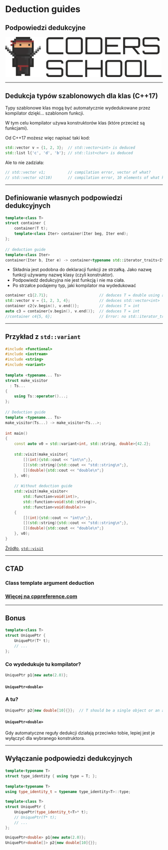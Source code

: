 <!-- .slide: data-background="#111111" -->

# Deduction guides

## Podpowiedzi dedukcyjne

<a href="https://coders.school">
    <img width="500" src="../img/coders_school_logo.png" alt="Coders School" class="plain">
</a>

___

## Dedukcja typów szablonowych dla klas (C++17)

Typy szablonowe klas mogą być automatycznie wydedukowane przez kompilator dzięki... szablonom funkcji.
<!-- .element: class="fragment fade-in" -->

W tym celu kompilator używa konstruktorów klas (które przecież są funkcjami).
<!-- .element: class="fragment fade-in" -->

Od C++17 możesz więc napisać taki kod:
<!-- .element: class="fragment fade-in" -->

```c++
std::vector v = {1, 2, 3};  // std::vector<int> is deduced
std::list l{'c', 'd', 'b'}; // std::list<char> is deduced
```
<!-- .element: class="fragment fade-in" -->

Ale to nie zadziała:
<!-- .element: class="fragment fade-in" -->

```cpp
// std::vector v1;          // compilation error, vector of what?
// std::vector v2(10)       // compilation error, 10 elements of what kind?
```
<!-- .element: class="fragment fade-in" -->

___
<!-- .slide: style="font-size: 0.9em" -->

## Definiowanie własnych podpowiedzi dedukcyjnych

```cpp
template<class T>
struct container {
    container(T t);
    template<class Iter> container(Iter beg, Iter end);
};

// deduction guide
template<class Iter>
container(Iter b, Iter e) -> container<typename std::iterator_traits<Iter>::value_type>;
```
<!-- .element: class="fragment fade-in" style="font-size: 1.1rem" -->

* <!-- .element: class="fragment fade-in" --> Składnia jest podobna do deklaracji funkcji ze strzałką. Jako nazwę funkcji używamy nazwę klasy (czyli konstruktor).
* <!-- .element: class="fragment fade-in" --> Podpowiedź dedukcyjna nie jest funkcją i nie ma ciała.
* <!-- .element: class="fragment fade-in" --> Po strzałce podajemy typ, jaki kompilator ma wydedukować

```cpp
container c1{2.71};                       // deduces T = double using an automatic guide
std::vector v = {1, 2, 3, 4};             // deduces std::vector<int>
container c2{v.begin(), v.end()};         // deduces T = int
auto c3 = container{v.begin(), v.end()};  // deduces T = int
//container c4{5, 6};                     // Error: no std::iterator_traits<int>::value_type
```
<!-- .element: class="fragment fade-in" style="font-size: 1.1rem" -->

___

## Przykład z `std::variant`

```cpp
#include <functional>
#include <iostream>
#include <string>
#include <variant>

template <typename... Ts>
struct make_visitor
  : Ts...
{
    using Ts::operator()...;
};

// Deduction guide
template <typename... Ts>
make_visitor(Ts...) -> make_visitor<Ts...>;

int main()
{
    const auto v0 = std::variant<int, std::string, double>{42.2};

    std::visit(make_visitor{
        [](int){std::cout << "int\n";},
        [](std::string){std::cout << "std::string\n";},
        [](double){std::cout << "double\n";}
    }, v0);

    // Without deduction guide
    std::visit(make_visitor<
        std::function<void(int)>,
        std::function<void(std::string)>,
        std::function<void(double)>>
    {
        [](int){std::cout << "int\n";},
        [](std::string){std::cout << "std::string\n";},
        [](double){std::cout << "double\n";}
    }, v0);
}
```
<!-- .element: style="font-size: 1.2rem" -->

[Źródło](https://gist.github.com/ahamez/383f8e326d2b63d27a2ef6935162ce09), [`std::visit`](https://en.cppreference.com/w/cpp/utility/variant/visit)

___

## CTAD

### Class template argument deduction

### [Więcej na cppreference.com](https://en.cppreference.com/w/cpp/language/class_template_argument_deduction)

___
<!-- .slide: style="font-size: 0.85em" -->

## Bonus

```cpp
template<class T>
struct UniquePtr {
    UniquePtr(T* t);
    // ...
};
```
<!-- .element: class="fragment fade-in" -->

### Co wydedukuje tu kompilator?
<!-- .element: class="fragment fade-in" -->

```cpp
UniquePtr p1{new auto(2.0)};
```
<!-- .element: class="fragment fade-in" -->

#### `UniquePtr<double>`
<!-- .element: class="fragment fade-in" -->

### A tu?
<!-- .element: class="fragment fade-in" -->

```cpp
UniquePtr p2{new double[10]{}};  // T should be a single object or an array?
```
<!-- .element: class="fragment fade-in" -->

#### `UniquePtr<double>`
<!-- .element: class="fragment fade-in" -->

Gdy automatyczne reguły dedukcji działają przeciwko tobie, lepiej jest je wyłączyć dla wybranego konstruktora.
<!-- .element: class="fragment fade-in" -->

___

## Wyłączanie podpowiedzi dedukcyjnych

```cpp
template<typename T>
struct type_identity { using type = T; };

template<typename T>
using type_identity_t = typename type_identity<T>::type;
```
<!-- .element: class="fragment fade-in" -->

```cpp
template<class T>
struct UniquePtr {
    UniquePtr(type_identity_t<T>* t);
    // UniquePtr(T* t);
    // ...
};
```
<!-- .element: class="fragment fade-in" -->

```cpp
UniquePtr<double> p1{new auto(2.0)};
UniquePtr<double[]> p2{new double[10]{}};
```
<!-- .element: class="fragment fade-in" -->
